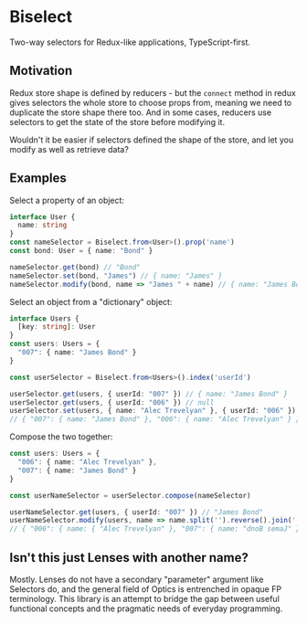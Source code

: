 # Biselect

Two-way selectors for Redux-like applications, TypeScript-first.

## Motivation

Redux store shape is defined by reducers - but the `connect` method in redux gives selectors the whole store to choose props from, meaning we need to duplicate the store shape there too. And in some cases, reducers use selectors to get the state of the store before modifying it.

Wouldn't it be easier if selectors defined the shape of the store, and let you modify as well as retrieve data?

## Examples

Select a property of an object:
```typescript
interface User {
  name: string
}
const nameSelector = Biselect.from<User>().prop('name')
const bond: User = { name: "Bond" }

nameSelector.get(bond) // "Bond"
nameSelector.set(bond, "James") // { name: "James" }
nameSelector.modify(bond, name => "James " + name) // { name: "James Bond" }
```

Select an object from a "dictionary" object:
```typescript
interface Users {
  [key: string]: User
}
const users: Users = {
  "007": { name: "James Bond" }
}

const userSelector = Biselect.from<Users>().index('userId')

userSelector.get(users, { userId: "007" }) // { name: "James Bond" }
userSelector.get(users, { userId: "006" }) // null
userSelector.set(users, { name: "Alec Trevelyan" }, { userId: "006" })
// { "007": { name: "James Bond" }, "006": { name: "Alec Trevelyan" } }
```

Compose the two together:
```typescript
const users: Users = {
  "006": { name: "Alec Trevelyan" },
  "007": { name: "James Bond" }
}

const userNameSelector = userSelector.compose(nameSelector)

userNameSelector.get(users, { userId: "007" }) // "James Bond"
userNameSelector.modify(users, name => name.split('').reverse().join(''), { userId: "007" })
// { "006": { name: { "Alec Trevelyan" }, "007": { name: "dnoB semaJ" }}
```

## Isn't this just Lenses with another name?

Mostly. Lenses do not have a secondary "parameter" argument like Selectors do, and the general field of Optics is entrenched in opaque FP terminology. This library is an attempt to bridge the gap between useful functional concepts and the pragmatic needs of everyday programming.
